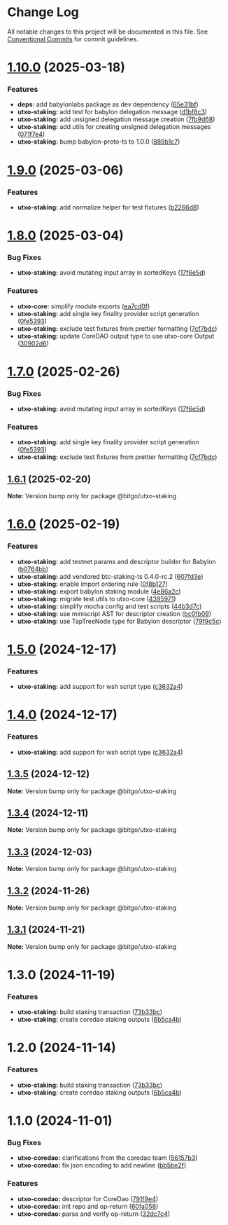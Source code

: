 # Change Log

All notable changes to this project will be documented in this file.
See [Conventional Commits](https://conventionalcommits.org) for commit guidelines.

# [1.10.0](https://github.com/BitGo/BitGoJS/compare/@bitgo/utxo-staking@1.9.0...@bitgo/utxo-staking@1.10.0) (2025-03-18)

### Features

- **deps:** add babylonlabs package as dev dependency ([65e31bf](https://github.com/BitGo/BitGoJS/commit/65e31bff9e43f9f5401ca3dd334bf01085855128))
- **utxo-staking:** add test for babylon delegation message ([d1bf8c3](https://github.com/BitGo/BitGoJS/commit/d1bf8c3083b6f3f5f7f629b56c60e548608cdbbe))
- **utxo-staking:** add unsigned delegation message creation ([7fb9d68](https://github.com/BitGo/BitGoJS/commit/7fb9d68c6e7d2ac8f19c2f416807acb589c86f02))
- **utxo-staking:** add utils for creating unsigned delegation messages ([071f7e4](https://github.com/BitGo/BitGoJS/commit/071f7e40a0c50cf90d4c185c3e5e7f3bdca90f35))
- **utxo-staking:** bump babylon-proto-ts to 1.0.0 ([889b1c7](https://github.com/BitGo/BitGoJS/commit/889b1c7c8323db918d459117683c46afabfe83a6))

# [1.9.0](https://github.com/BitGo/BitGoJS/compare/@bitgo/utxo-staking@1.8.0...@bitgo/utxo-staking@1.9.0) (2025-03-06)

### Features

- **utxo-staking:** add normalize helper for test fixtures ([b2266d8](https://github.com/BitGo/BitGoJS/commit/b2266d8264b7579ebd505cb7c723389439f65849))

# [1.8.0](https://github.com/BitGo/BitGoJS/compare/@bitgo/utxo-staking@1.6.0...@bitgo/utxo-staking@1.8.0) (2025-03-04)

### Bug Fixes

- **utxo-staking:** avoid mutating input array in sortedKeys ([17f6e5d](https://github.com/BitGo/BitGoJS/commit/17f6e5de5f16d0356075816ba3f204b8612ce641))

### Features

- **utxo-core:** simplify module exports ([ea7cd0f](https://github.com/BitGo/BitGoJS/commit/ea7cd0f90977894c25fc0734386b9e8d27465fd5))
- **utxo-staking:** add single key finality provider script generation ([0fe5393](https://github.com/BitGo/BitGoJS/commit/0fe539359f01c204d34cfe86f208cdc2697bcb7d))
- **utxo-staking:** exclude test fixtures from prettier formatting ([7cf7bdc](https://github.com/BitGo/BitGoJS/commit/7cf7bdcc57bc5ee09be387abcf5ae119889f44db))
- **utxo-staking:** update CoreDAO output type to use utxo-core Output ([30902d6](https://github.com/BitGo/BitGoJS/commit/30902d6e152581651806a86aa3d1b2f56a1a9830))

# [1.7.0](https://github.com/BitGo/BitGoJS/compare/@bitgo/utxo-staking@1.6.0...@bitgo/utxo-staking@1.7.0) (2025-02-26)

### Bug Fixes

- **utxo-staking:** avoid mutating input array in sortedKeys ([17f6e5d](https://github.com/BitGo/BitGoJS/commit/17f6e5de5f16d0356075816ba3f204b8612ce641))

### Features

- **utxo-staking:** add single key finality provider script generation ([0fe5393](https://github.com/BitGo/BitGoJS/commit/0fe539359f01c204d34cfe86f208cdc2697bcb7d))
- **utxo-staking:** exclude test fixtures from prettier formatting ([7cf7bdc](https://github.com/BitGo/BitGoJS/commit/7cf7bdcc57bc5ee09be387abcf5ae119889f44db))

## [1.6.1](https://github.com/BitGo/BitGoJS/compare/@bitgo/utxo-staking@1.6.0...@bitgo/utxo-staking@1.6.1) (2025-02-20)

**Note:** Version bump only for package @bitgo/utxo-staking

# [1.6.0](https://github.com/BitGo/BitGoJS/compare/@bitgo/utxo-staking@1.5.0...@bitgo/utxo-staking@1.6.0) (2025-02-19)

### Features

- **utxo-staking:** add testnet params and descriptor builder for Babylon ([b0764bb](https://github.com/BitGo/BitGoJS/commit/b0764bb644ad2313ac19ddd4210f340fbf9b60f1))
- **utxo-staking:** add vendored btc-staking-ts 0.4.0-rc.2 ([607fd3e](https://github.com/BitGo/BitGoJS/commit/607fd3eaea6508668ae42dbe9c5d2444d12ec245))
- **utxo-staking:** enable import ordering rule ([0f8b127](https://github.com/BitGo/BitGoJS/commit/0f8b1273a6e5683610a7131de828d6e21a5a4bc4))
- **utxo-staking:** export babylon staking module ([4e86a2c](https://github.com/BitGo/BitGoJS/commit/4e86a2c06fe68a5592aa937399a0e5aa6648e24e))
- **utxo-staking:** migrate test utils to utxo-core ([4395971](https://github.com/BitGo/BitGoJS/commit/4395971fcc21afaf55727f6badb26335c91cde19))
- **utxo-staking:** simplify mocha config and test scripts ([44b3d7c](https://github.com/BitGo/BitGoJS/commit/44b3d7c0ae0cc1d0c4b49f5fcbeabc21cfb7effa))
- **utxo-staking:** use miniscript AST for descriptor creation ([bc0fb09](https://github.com/BitGo/BitGoJS/commit/bc0fb096ce29dae1e6cde984f3d54f9a292d4996))
- **utxo-staking:** use TapTreeNode type for Babylon descriptor ([79f9c5c](https://github.com/BitGo/BitGoJS/commit/79f9c5c8e8650b494ec1afa2fa215328d3d1facb))

# [1.5.0](https://github.com/BitGo/BitGoJS/compare/@bitgo/utxo-staking@1.3.5...@bitgo/utxo-staking@1.5.0) (2024-12-17)

### Features

- **utxo-staking:** add support for wsh script type ([c3632a4](https://github.com/BitGo/BitGoJS/commit/c3632a456a92953ee52340c79740bcd9e6f66215))

# [1.4.0](https://github.com/BitGo/BitGoJS/compare/@bitgo/utxo-staking@1.3.5...@bitgo/utxo-staking@1.4.0) (2024-12-17)

### Features

- **utxo-staking:** add support for wsh script type ([c3632a4](https://github.com/BitGo/BitGoJS/commit/c3632a456a92953ee52340c79740bcd9e6f66215))

## [1.3.5](https://github.com/BitGo/BitGoJS/compare/@bitgo/utxo-staking@1.3.4...@bitgo/utxo-staking@1.3.5) (2024-12-12)

**Note:** Version bump only for package @bitgo/utxo-staking

## [1.3.4](https://github.com/BitGo/BitGoJS/compare/@bitgo/utxo-staking@1.3.3...@bitgo/utxo-staking@1.3.4) (2024-12-11)

**Note:** Version bump only for package @bitgo/utxo-staking

## [1.3.3](https://github.com/BitGo/BitGoJS/compare/@bitgo/utxo-staking@1.3.2...@bitgo/utxo-staking@1.3.3) (2024-12-03)

**Note:** Version bump only for package @bitgo/utxo-staking

## [1.3.2](https://github.com/BitGo/BitGoJS/compare/@bitgo/utxo-staking@1.3.1...@bitgo/utxo-staking@1.3.2) (2024-11-26)

**Note:** Version bump only for package @bitgo/utxo-staking

## [1.3.1](https://github.com/BitGo/BitGoJS/compare/@bitgo/utxo-staking@1.3.0...@bitgo/utxo-staking@1.3.1) (2024-11-21)

**Note:** Version bump only for package @bitgo/utxo-staking

# 1.3.0 (2024-11-19)

### Features

- **utxo-staking:** build staking transaction ([73b33bc](https://github.com/BitGo/BitGoJS/commit/73b33bc93e46934fe5e6002c52c0b1443a3d0d8d))
- **utxo-staking:** create coredao staking outputs ([6b5ca4b](https://github.com/BitGo/BitGoJS/commit/6b5ca4b7c726fb6a4380526391416f6db356e0b7))

# 1.2.0 (2024-11-14)

### Features

- **utxo-staking:** build staking transaction ([73b33bc](https://github.com/BitGo/BitGoJS/commit/73b33bc93e46934fe5e6002c52c0b1443a3d0d8d))
- **utxo-staking:** create coredao staking outputs ([6b5ca4b](https://github.com/BitGo/BitGoJS/commit/6b5ca4b7c726fb6a4380526391416f6db356e0b7))

# 1.1.0 (2024-11-01)

### Bug Fixes

- **utxo-coredao:** clarifications from the coredao team ([56157b3](https://github.com/BitGo/BitGoJS/commit/56157b34e6802895489928d8e7a87f8f5c8129ed))
- **utxo-coredao:** fix json encoding to add newline ([bb5be2f](https://github.com/BitGo/BitGoJS/commit/bb5be2f91e0e7f1d59d94a1786fdd2cccc4ebad6))

### Features

- **utxo-coredao:** descriptor for CoreDao ([791f9e4](https://github.com/BitGo/BitGoJS/commit/791f9e47033a8224759d98f0483f5b0bb9bbc524))
- **utxo-coredao:** init repo and op-return ([60fa058](https://github.com/BitGo/BitGoJS/commit/60fa058f693cf722db8d5e7507539a5ec1c8b1a5))
- **utxo-coredao:** parse and verify op-return ([32dc7c4](https://github.com/BitGo/BitGoJS/commit/32dc7c49f0ff5baeb0db4a20853f70745f71c02b))
